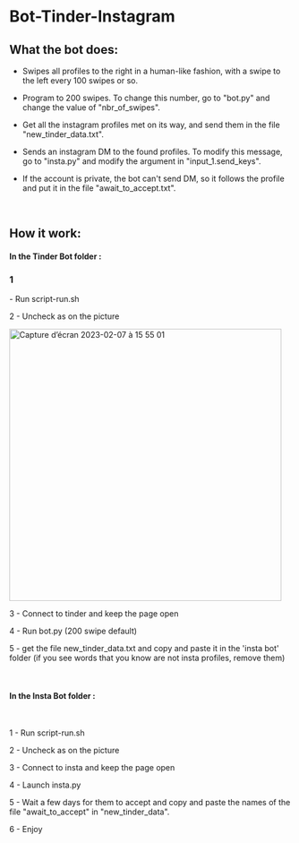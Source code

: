 # Bot-Tinder-Instagram


<h2>What the bot does:</h2>

- Swipes all profiles to the right in a human-like fashion, with a swipe to the left every 100 swipes or so.

- Program to 200 swipes. To change this number, go to "bot.py" and change the value of "nbr_of_swipes".

- Get all the instagram profiles met on its way, and send them in the file "new_tinder_data.txt".

- Sends an instagram DM to the found profiles. To modify this message, go to "insta.py" and modify the argument in "input_1.send_keys".

- If the account is private, the bot can't send DM, so it follows the profile and put it in the file "await_to_accept.txt".

<br>
<h2>How it work:</h2>

<h4><strong>In the Tinder Bot folder :</strong></h4>


<h3>1</h3> - Run script-run.sh

2 - Uncheck as on the picture

<img width="486" alt="Capture d’écran 2023-02-07 à 15 55 01" src="https://user-images.githubusercontent.com/84441663/217630495-1a65d640-4774-4528-9577-c93ab2f69c2b.png">

3 - Connect to tinder and keep the page open

4 - Run bot.py (200 swipe default)

5 - get the file new_tinder_data.txt and copy and paste it in the 'insta bot' folder (if you see words that you know are not insta profiles, remove them)

<br>
<h4><strong>In the Insta Bot folder :</strong></h4>
<br>

1 - Run script-run.sh

2 - Uncheck as on the picture

3 - Connect to insta and keep the page open

4 - Launch insta.py

5 - Wait a few days for them to accept and copy and paste the names of the file "await_to_accept" in "new_tinder_data".

6 - Enjoy

